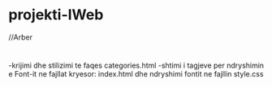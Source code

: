 # projekti-IWeb
 
 //Arber
#
-krijimi dhe stilizimi te faqes categories.html
-shtimi i tagjeve <link> per ndryshimin e Font-it ne fajllat kryesor: index.html dhe ndryshimi fontit ne fajllin style.css  